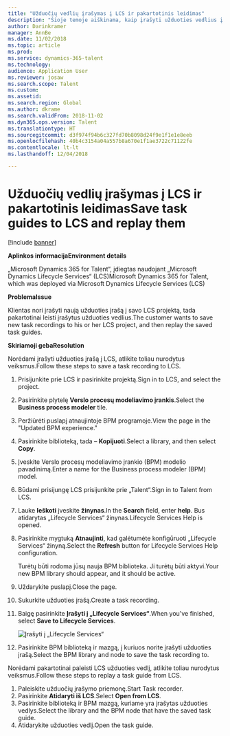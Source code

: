 ```yaml
---
title: "Užduočių vedlių įrašymas į LCS ir pakartotinis leidimas"
description: "Šioje temoje aiškinama, kaip įrašyti užduoties vedlius į „Microsoft Dynamics Lifecycle Services“ (LCS) ir leisti juos pakartotinai."
author: Darinkramer
manager: AnnBe
ms.date: 11/02/2018
ms.topic: article
ms.prod: 
ms.service: dynamics-365-talent
ms.technology: 
audience: Application User
ms.reviewer: josaw
ms.search.scope: Talent
ms.custom: 
ms.assetid: 
ms.search.region: Global
ms.author: dkrame
ms.search.validFrom: 2018-11-02
ms.dyn365.ops.version: Talent
ms.translationtype: HT
ms.sourcegitcommit: d3f974f94b6c327fd70b8098d24f9e1f1e1e8eeb
ms.openlocfilehash: 40b4c3154a04a557b8a670e1f1ae3722c71122fe
ms.contentlocale: lt-lt
ms.lasthandoff: 12/04/2018

---
```


# <a name="save-task-guides-to-lcs-and-replay-them"></a><span data-ttu-id="1867c-103">Užduočių vedlių įrašymas į LCS ir pakartotinis leidimas</span><span class="sxs-lookup"><span data-stu-id="1867c-103">Save task guides to LCS and replay them</span></span>

[!include [banner](includes/banner.md)]

<span data-ttu-id="1867c-104">**Aplinkos informacija**</span><span class="sxs-lookup"><span data-stu-id="1867c-104">**Environment details**</span></span> 

<span data-ttu-id="1867c-105">„Microsoft Dynamics 365 for Talent“, įdiegtas naudojant „Microsoft Dynamics Lifecycle Services“ (LCS)</span><span class="sxs-lookup"><span data-stu-id="1867c-105">Microsoft Dynamics 365 for Talent, which was deployed via Microsoft Dynamics Lifecycle Services (LCS)</span></span>

<span data-ttu-id="1867c-106">**Problema**</span><span class="sxs-lookup"><span data-stu-id="1867c-106">**Issue**</span></span>

<span data-ttu-id="1867c-107">Klientas nori įrašyti naują užduoties įrašą į savo LCS projektą, tada pakartotinai leisti įrašytus užduoties vedlius.</span><span class="sxs-lookup"><span data-stu-id="1867c-107">The customer wants to save new task recordings to his or her LCS project, and then replay the saved task guides.</span></span>

<span data-ttu-id="1867c-108">**Skiriamoji geba**</span><span class="sxs-lookup"><span data-stu-id="1867c-108">**Resolution**</span></span>

<span data-ttu-id="1867c-109">Norėdami įrašyti užduoties įrašą į LCS, atlikite toliau nurodytus veiksmus.</span><span class="sxs-lookup"><span data-stu-id="1867c-109">Follow these steps to save a task recording to LCS.</span></span>

1. <span data-ttu-id="1867c-110">Prisijunkite prie LCS ir pasirinkite projektą.</span><span class="sxs-lookup"><span data-stu-id="1867c-110">Sign in to LCS, and select the project.</span></span>
2. <span data-ttu-id="1867c-111">Pasirinkite plytelę **Verslo procesų modeliavimo įrankis**.</span><span class="sxs-lookup"><span data-stu-id="1867c-111">Select the **Business process modeler** tile.</span></span>
3. <span data-ttu-id="1867c-112">Peržiūrėti puslapį atnaujintoje BPM programoje.</span><span class="sxs-lookup"><span data-stu-id="1867c-112">View the page in the "Updated BPM experience."</span></span>
4. <span data-ttu-id="1867c-113">Pasirinkite biblioteką, tada – **Kopijuoti**.</span><span class="sxs-lookup"><span data-stu-id="1867c-113">Select a library, and then select **Copy**.</span></span>
5. <span data-ttu-id="1867c-114">Įveskite Verslo procesų modeliavimo įrankio (BPM) modelio pavadinimą.</span><span class="sxs-lookup"><span data-stu-id="1867c-114">Enter a name for the Business process modeler (BPM) model.</span></span>
6. <span data-ttu-id="1867c-115">Būdami prisijungę LCS prisijunkite prie „Talent“.</span><span class="sxs-lookup"><span data-stu-id="1867c-115">Sign in to Talent from LCS.</span></span>
7. <span data-ttu-id="1867c-116">Lauke **Ieškoti** įveskite **žinynas**.</span><span class="sxs-lookup"><span data-stu-id="1867c-116">In the **Search** field, enter **help**.</span></span> <span data-ttu-id="1867c-117">Bus atidarytas „Lifecycle Services“ žinynas.</span><span class="sxs-lookup"><span data-stu-id="1867c-117">Lifecycle Services Help is opened.</span></span>
8. <span data-ttu-id="1867c-118">Pasirinkite mygtuką **Atnaujinti**, kad galėtumėte konfigūruoti „Lifecycle Services“ žinyną.</span><span class="sxs-lookup"><span data-stu-id="1867c-118">Select the **Refresh** button for Lifecycle Services Help configuration.</span></span>

    <span data-ttu-id="1867c-119">Turėtų būti rodoma jūsų nauja BPM biblioteka. Ji turėtų būti aktyvi.</span><span class="sxs-lookup"><span data-stu-id="1867c-119">Your new BPM library should appear, and it should be active.</span></span>

9. <span data-ttu-id="1867c-120">Uždarykite puslapį.</span><span class="sxs-lookup"><span data-stu-id="1867c-120">Close the page.</span></span>
10. <span data-ttu-id="1867c-121">Sukurkite užduoties įrašą.</span><span class="sxs-lookup"><span data-stu-id="1867c-121">Create a task recording.</span></span>
11. <span data-ttu-id="1867c-122">Baigę pasirinkite **Įrašyti į „Lifecycle Services“**.</span><span class="sxs-lookup"><span data-stu-id="1867c-122">When you've finished, select **Save to Lifecycle Services**.</span></span>

    ![Įrašyti į „Lifecycle Services“](media/task-guides.png)

12. <span data-ttu-id="1867c-124">Pasirinkite BPM biblioteką ir mazgą, į kuriuos norite įrašyti užduoties įrašą.</span><span class="sxs-lookup"><span data-stu-id="1867c-124">Select the BPM library and node to save the task recording to.</span></span>

<span data-ttu-id="1867c-125">Norėdami pakartotinai paleisti LCS užduoties vedlį, atlikite toliau nurodytus veiksmus.</span><span class="sxs-lookup"><span data-stu-id="1867c-125">Follow these steps to replay a task guide from LCS.</span></span>

1. <span data-ttu-id="1867c-126">Paleiskite užduočių įrašymo priemonę.</span><span class="sxs-lookup"><span data-stu-id="1867c-126">Start Task recorder.</span></span>
2. <span data-ttu-id="1867c-127">Pasirinkite **Atidaryti iš LCS**.</span><span class="sxs-lookup"><span data-stu-id="1867c-127">Select **Open from LCS**.</span></span>
3. <span data-ttu-id="1867c-128">Pasirinkite biblioteką ir BPM mazgą, kuriame yra įrašytas užduoties vedlys.</span><span class="sxs-lookup"><span data-stu-id="1867c-128">Select the library and the BPM node that have the saved task guide.</span></span>
4. <span data-ttu-id="1867c-129">Atidarykite užduoties vedlį.</span><span class="sxs-lookup"><span data-stu-id="1867c-129">Open the task guide.</span></span>

